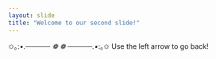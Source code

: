 ```yaml
---
layout: slide
title: "Welcome to our second slide!"
---
```

✩｡:*•.─────  ❁ ❁  ─────.•*:｡✩
Use the left arrow to go back!
